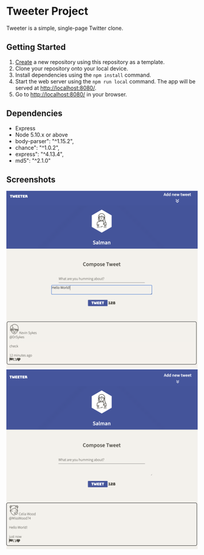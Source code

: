 # Tweeter Project

Tweeter is a simple, single-page Twitter clone.

## Getting Started

1. [Create](https://docs.github.com/en/repositories/creating-and-managing-repositories/creating-a-repository-from-a-template) a new repository using this repository as a template.
2. Clone your repository onto your local device.
3. Install dependencies using the `npm install` command.
4. Start the web server using the `npm run local` command. The app will be served at <http://localhost:8080/>.
5. Go to <http://localhost:8080/> in your browser.

## Dependencies

- Express
- Node 5.10.x or above
- body-parser": "^1.15.2",
- chance": "^1.0.2",
- express": "^4.13.4",
- md5": "^2.1.0"

## Screenshots

![preview](/public/screenshots/CleanShot%202023-08-21%20at%2011.04.42@2x.png)
![preview2](/public/screenshots/CleanShot%202023-08-21%20at%2011.04.52@2x.png)
